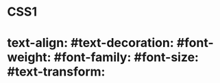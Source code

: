 # CSS1
# text-align:      #text-decoration:     #font-weight:      #font-family:     #font-size:      #text-transform:
